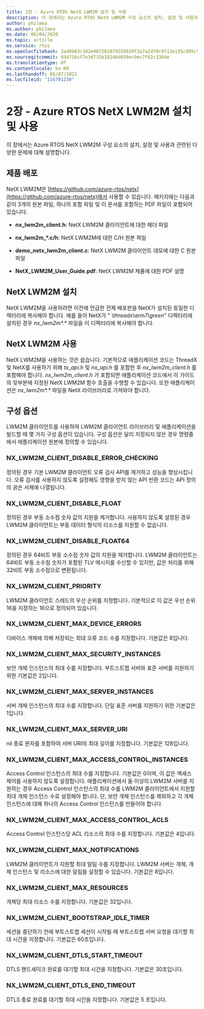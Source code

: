 ```yaml
---
title: 2장 - Azure RTOS NetX LWM2M 설치 및 사용
description: 이 장에서는 Azure RTOS NetX LWM2M 구성 요소의 설치, 설정 및 사용과 관련된 다양한 문제에 대해 설명합니다.
author: philmea
ms.author: philmea
ms.date: 06/04/2020
ms.topic: article
ms.service: rtos
ms.openlocfilehash: 3ad8963c342e907201074559929f3a7a2d70c9f13e135cd95c9a2e9b224e17cf
ms.sourcegitcommit: 93d716cf7e3d735b18246d659ec9ec7f82c336de
ms.translationtype: HT
ms.contentlocale: ko-KR
ms.lasthandoff: 08/07/2021
ms.locfileid: "116791230"
---
```

# <a name="chapter-2---installation-and-use-of-azure-rtos-netx-lwm2m"></a>2장 - Azure RTOS NetX LWM2M 설치 및 사용

이 장에서는 Azure RTOS NetX LWM2M 구성 요소의 설치, 설정 및 사용과 관련된 다양한 문제에 대해 설명합니다.

## <a name="product-distribution"></a>제품 배포

NetX LWM2M은 [https://github.com/azure-rtos/netx](https://github.com/azure-rtos/netx)에서 사용할 수 있습니다. 패키지에는 다음과 같이 3개의 원본 파일, 하나의 포함 파일 및 이 문서를 포함하는 PDF 파일이 포함되어 있습니다.

- **nx_lwm2m_client.h**: NetX LWM2M 클라이언트에 대한 헤더 파일

- **nx_lwm2m_*.c/h**: NetX LWM2M에 대한 C/H 원본 파일

- **demo_netx_lwm2m_client.c**: NetX LWM2M 클라이언트 데모에 대한 C 원본 파일

- **NetX_LWM2M_User_Guide.pdf**: NetX LWM2M 제품에 대한 PDF 설명

## <a name="netx-lwm2m-installation"></a>NetX LWM2M 설치

NetX LWM2M을 사용하려면 이전에 언급한 전체 배포판을 NetX가 설치된 동일한 디렉터리에 복사해야 합니다. 예를 들어 NetX가 " *\\threadx\\arm7\\green*" 디렉터리에 설치된 경우 *nx_lwm2m&#42;.&#42;* 파일을 이 디렉터리에 복사해야 합니다.

## <a name="using-netx-lwm2m"></a>NetX LWM2M 사용

NetX LWM2M을 사용하는 것은 쉽습니다. 기본적으로 애플리케이션 코드는 ThreadX 및 NetX를 사용하기 위해 *tx_api.h* 및 *nx_api.h* 를 포함한 후 *nx_lwm2m_client.h* 를 포함해야 합니다. *nx_lwm2m_client.h* 가 포함되면 애플리케이션 코드에서 이 가이드의 뒷부분에 지정된 NetX LWM2M 함수 호출을 수행할 수 있습니다. 또한 애플리케이션은 *nx_lwm2m&#42;.&#42;* 파일을 NetX 라이브러리로 가져와야 합니다.

## <a name="configuration-options"></a>구성 옵션

LWM2M 클라이언트를 사용하여 LWM2M 클라이언트 라이브러리 및 애플리케이션을 빌드할 때 몇 가지 구성 옵션이 있습니다. 구성 옵션은 달리 지정되지 않은 경우 명령줄에서 애플리케이션 원본에 정의할 수 있습니다.

### <a name="nx_lwm2m_client_disable_error_checking"></a>NX_LWM2M_CLIENT_DISABLE_ERROR_CHECKING

정의된 경우 기본 LWM2M 클라이언트 오류 검사 API를 제거하고 성능을 향상시킵니다. 오류 검사를 사용하지 않도록 설정해도 영향을 받지 않는 API 반환 코드는 API 정의의 굵은 서체에 나열됩니다.

### <a name="nx_lwm2m_client_disable_float"></a>NX_LWM2M_CLIENT_DISABLE_FLOAT

정의된 경우 부동 소수점 숫자 값의 지원을 제거합니다. 사용하지 않도록 설정된 경우 LWM2M 클라이언트는 부동 데이터 형식의 리소스를 지원할 수 없습니다.

### <a name="nx_lwm2m_client_disable_float64"></a>NX_LWM2M_CLIENT_DISABLE_FLOAT64

정의된 경우 64비트 부동 소수점 숫자 값의 지원을 제거합니다. LWM2M 클라이언트는 64비트 부동 소수점 숫자가 포함된 TLV 메시지를 수신할 수 있지만, 값은 처리를 위해 32비트 부동 소수점으로 변환됩니다.

### <a name="nx_lwm2m_client_priority"></a>NX_LWM2M_CLIENT_PRIORITY

LWM2M 클라이언트 스레드의 우선 순위를 지정합니다. 기본적으로 이 값은 우선 순위 16을 지정하는 16으로 정의되어 있습니다.

### <a name="nx_lwm2m_client_max_device_errors"></a>NX_LWM2M_CLIENT_MAX_DEVICE_ERRORS

디바이스 개체에 의해 저장되는 최대 오류 코드 수를 지정합니다. 기본값은 8입니다.

### <a name="nx_lwm2m_client_max_security_instances"></a>NX_LWM2M_CLIENT_MAX_SECURITY_INSTANCES

보안 개체 인스턴스의 최대 수를 지정합니다. 부트스트랩 서버와 표준 서버를 지원하기 위한 기본값은 2입니다.

### <a name="nx_lwm2m_client_max_server_instances"></a>NX_LWM2M_CLIENT_MAX_SERVER_INSTANCES

서버 개체 인스턴스의 최대 수를 지정합니다. 단일 표준 서버를 지원하기 위한 기본값은 1입니다.

### <a name="nx_lwm2m_client_max_server_uri"></a>NX_LWM2M_CLIENT_MAX_SERVER_URI

nil 종료 문자를 포함하여 서버 URI의 최대 길이를 지정합니다. 기본값은 128입니다.

### <a name="nx_lwm2m_client_max_access_control_instances"></a>NX_LWM2M_CLIENT_MAX_ACCESS_CONTROL_INSTANCES

Access Control 인스턴스의 최대 수를 지정합니다. 기본값은 0이며, 이 값은 액세스 제어를 사용하지 않도록 설정합니다. 애플리케이션에서 둘 이상의 LWM2M 서버를 지원하는 경우 Access Control 인스턴스의 최대 수를 LWM2M 클라이언트에서 지원할 최대 개체 인스턴스 수로 설정해야 합니다. 단, 보안 개체 인스턴스를 제외하고 각 개체 인스턴스에 대해 하나의 Access Control 인스턴스를 만들어야 합니다.

### <a name="nx_lwm2m_client_max_access_control_acls"></a>NX_LWM2M_CLIENT_MAX_ACCESS_CONTROL_ACLS

Access Control 인스턴스당 ACL 리소스의 최대 수를 지정합니다. 기본값은 4입니다.

### <a name="nx_lwm2m_client_max_notifications"></a>NX_LWM2M_CLIENT_MAX_NOTIFICATIONS

LWM2M 클라이언트가 지원할 최대 알림 수를 지정합니다. LWM2M 서버는 개체, 개체 인스턴스 및 리소스에 대한 알림을 설정할 수 있습니다. 기본값은 8입니다.

### <a name="nx_lwm2m_client_max_resources"></a>NX_LWM2M_CLIENT_MAX_RESOURCES

개체당 최대 리소스 수를 지정합니다. 기본값은 32입니다.

### <a name="nx_lwm2m_client_bootstrap_idle_timer"></a>NX_LWM2M_CLIENT_BOOTSTRAP_IDLE_TIMER

세션을 중단하기 전에 부트스트랩 세션이 시작될 때 부트스트랩 서버 요청을 대기할 최대 시간을 지정합니다. 기본값은 60초입니다.

### <a name="nx_lwm2m_client_dtls_start_timeout"></a>NX_LWM2M_CLIENT_DTLS_START_TIMEOUT

DTLS 핸드셰이크 완료를 대기할 최대 시간을 지정합니다. 기본값은 30초입니다.

### <a name="nx_lwm2m_client_dtls_end_timeout"></a>NX_LWM2M_CLIENT_DTLS_END_TIMEOUT

DTLS 종료 완료를 대기할 최대 시간을 지정합니다. 기본값은 5 초입니다.
